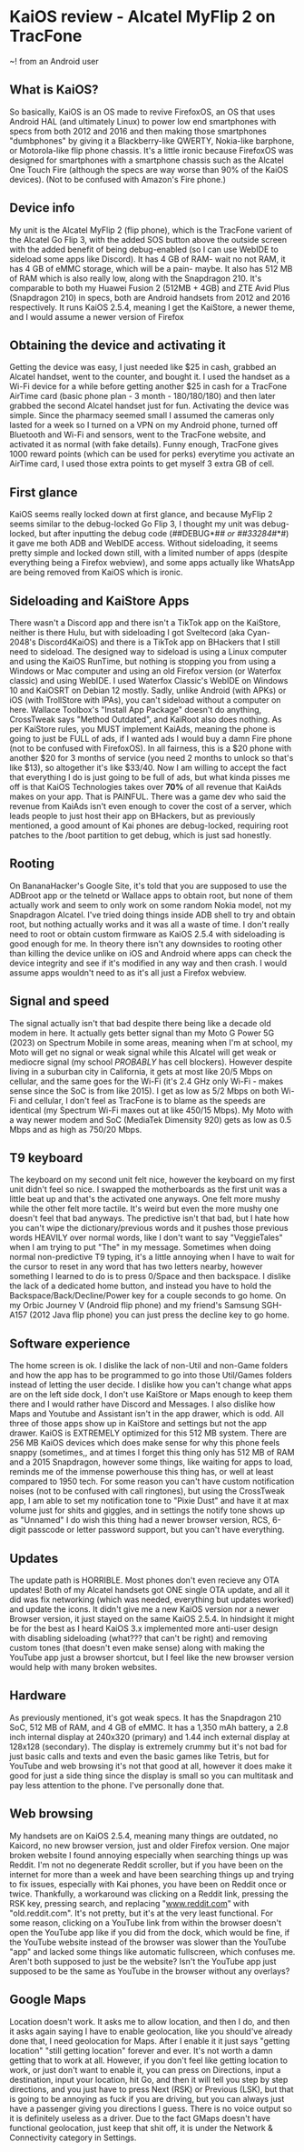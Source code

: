 # KaiOS review - Alcatel MyFlip 2 on TracFone
~! from an Android user
## What is KaiOS?
So basically, KaiOS is an OS made to revive FirefoxOS, an OS that uses Android HAL (and ultimately Linux) to power low end smartphones with specs from both 2012 and 2016 and then making those smartphones "dumbphones" by giving it a Blackberry-like QWERTY, Nokia-like barphone, or Motorola-like flip phone chassis. It's a little ironic because FirefoxOS was designed for smartphones with a smartphone chassis such as the Alcatel One Touch Fire (although the specs are way worse than 90% of the KaiOS devices). (Not to be confused with Amazon's Fire phone.)
## Device info
My unit is the Alcatel MyFlip 2 (flip phone), which is the TracFone varient of the Alcatel Go Flip 3, with the added SOS button above the outside screen with the added benefit of being debug-enabled (so I can use WebIDE to sideload some apps like Discord). It has 4 GB of RAM- wait no not RAM, it has 4 GB of eMMC storage, which will be a pain- maybe. It also has 512 MB of RAM which is also really low, along with the Snapdragon 210. It's comparable to both my Huawei Fusion 2 (512MB + 4GB) and ZTE Avid Plus (Snapdragon 210) in specs, both are Android handsets from 2012 and 2016 respectively. It runs KaiOS 2.5.4, meaning I get the KaiStore, a newer theme, and I would assume a newer version of Firefox 
## Obtaining the device and activating it
Getting the device was easy, I just needed like $25 in cash, grabbed an Alcatel handset, went to the counter, and bought it. I used the handset as a Wi-Fi device for a while before getting another $25 in cash for a TracFone AirTime card (basic phone plan - 3 month - 180/180/180) and then later grabbed the second Alcatel handset just for fun. Activating the device was simple. Since the pharmacy seemed small I assumed the cameras only lasted for a week so I turned on a VPN on my Android phone, turned off Bluetooth and Wi-Fi and sensors, went to the TracFone website, and activated it as normal (with fake details). Funny enough, TracFone gives 1000 reward points (which can be used for perks) everytime you activate an AirTime card, I used those extra points to get myself 3 extra GB of cell.
## First glance
KaiOS seems really locked down at first glance, and because MyFlip 2 seems similar to the debug-locked Go Flip 3, I thought my unit was debug-locked, but after inputting the debug code (*#*#DEBUG*#*# or *#*#33284*#*#) it gave me both ADB and WebIDE access. Without sideloading, it seems pretty simple and locked down still, with a limited number of apps (despite everything being a Firefox webview), and some apps actually like WhatsApp are being removed from KaiOS which is ironic. 
## Sideloading and KaiStore Apps
There wasn't a Discord app and there isn't a TikTok app on the KaiStore, neither is there Hulu, but with sideloading I got Sveltecord (aka Cyan-2048's Discord4KaiOS) and there is a TikTok app on BHackers that I still need to sideload. The designed way to sideload is using a Linux computer and using the KaiOS RunTime, but nothing is stopping you from using a Windows or Mac computer and using an old Firefox version (or Waterfox classic) and using WebIDE. I used Waterfox Classic's WebIDE on Windows 10 and KaiOSRT on Debian 12 mostly. Sadly, unlike Android (with APKs) or iOS (with TrollStore with IPAs), you can't sideload without a computer on here. Wallace Toolbox's "Install App Package" doesn't do anything, CrossTweak says "Method Outdated", and KaiRoot also does nothing. 
As per KaiStore rules, you MUST implement KaiAds, meaning the phone is going to just be FULL of ads, if I wanted ads I would buy a damn Fire phone (not to be confused with FirefoxOS). In all fairness, this is a $20 phone with another $20 for 3 months of service (you need 2 months to unlock so that's like $13), so altogether it's like $33/40. Now I am willing to accept the fact that everything I do is just going to be full of ads, but what kinda pisses me off is that KaiOS Technologies takes over **70%** of all revenue that KaiAds makes on your app. That is PAINFUL. There was a game dev who said the revenue from KaiAds isn't even enough to cover the cost of a server, which leads people to just host their app on BHackers, but as previously mentioned, a good amount of Kai phones are debug-locked, requiring root patches to the /boot partition to get debug, which is just sad honestly.
## Rooting
On BananaHacker's Google Site, it's told that you are supposed to use the ADBroot app or the telnetd or Wallace apps to obtain root, but none of them actually work and seem to only work on some random Nokia model, not my Snapdragon Alcatel. I've tried doing things inside ADB shell to try and obtain root, but nothing actually works and it was all a waste of time. I don't really need to root or obtain custom firmware as KaiOS 2.5.4 with sideloading is good enough for me. In theory there isn't any downsides to rooting other than killing the device unlike on iOS and Android where apps can check the device integrity and see if it's modified in any way and then crash. I would assume apps wouldn't need to as it's all just a Firefox webview.
## Signal and speed
The signal actually isn't that bad despite there being like a decade old modem in here. It actually gets better signal than my Moto G Power 5G (2023) on Spectrum Mobile in some areas, meaning when I'm at school, my Moto will get no signal or weak signal while this Alcatel will get weak or mediocre signal (my school *PROBABLY* has cell blockers). However despite living in a suburban city in California, it gets at most like 20/5 Mbps on cellular, and the same goes for the Wi-Fi (it's 2.4 GHz only Wi-Fi - makes sense since the SoC is from like 2015). I get as low as 5/2 Mbps on both Wi-Fi and cellular, I don't feel as TracFone is to blame as the speeds are identical (my Spectrum Wi-Fi maxes out at like 450/15 Mbps). My Moto with a way newer modem and SoC (MediaTek Dimensity 920) gets as low as 0.5 Mbps and as high as 750/20 Mbps.
## T9 keyboard
The keyboard on my second unit felt nice, however the keyboard on my first unit didn't feel so nice. I swapped the motherboards as the first unit was a little beat up and that's the activated one anyways. One felt more mushy while the other felt more tactile. It's weird but even the more mushy one doesn't feel that bad anyways. The predictive isn't that bad, but I hate how you can't wipe the dictionary/previous words and it pushes those previous words HEAVILY over normal words, like I don't want to say "VeggieTales" when I am trying to put "The" in my message. Sometimes when doing normal non-predictive T9 typing, it's a little annoying when I have to wait for the cursor to reset in any word that has two letters nearby, however something I learned to do is to press 0/Space and then backspace. I dislike the lack of a dedicated home button, and instead you have to hold the Backspace/Back/Decline/Power key for a couple seconds to go home. On my Orbic Journey V (Android flip phone) and my friend's Samsung SGH-A157 (2012 Java flip phone) you can just press the decline key to go home. 
## Software experience
The home screen is ok. I dislike the lack of non-Util and non-Game folders and how the app has to be programmed to go into those Util/Games folders instead of letting the user decide. I dislike how you can't change what apps are on the left side dock, I don't use KaiStore or Maps enough to keep them there and I would rather have Discord and Messages. I also dislike how Maps and Youtube and Assistant isn't in the app drawer, which is odd. All three of those apps show up in KaiStore and settings but not the app drawer. KaiOS is EXTREMELY optimized for this 512 MB system. There are 256 MB KaiOS devices which does make sense for why this phone feels snappy (sometimes,, and at times I forget this thing only has 512 MB of RAM and a 2015 Snapdragon, however some things, like waiting for apps to load, reminds me of the immense powerhouse this thing has, or well at least compared to 1950 tech. For some reason you can't have custom notification noises (not to be confused with call ringtones), but using the CrossTweak app, I am able to set my notification tone to "Pixie Dust" and have it at max volume just for shits and giggles, and in settings the notify tone shows up as "Unnamed" I do wish this thing had a newer browser version, RCS, 6-digit passcode or letter password support, but you can't have everything. 
## Updates
The update path is HORRIBLE. Most phones don't even recieve any OTA updates! Both of my Alcatel handsets got ONE single OTA update, and all it did was fix networking (which was needed, everything but updates worked) and update the icons. It didn't give me a new KaiOS version nor a newer Browser version, it just stayed on the same KaiOS 2.5.4. In hindsight it might be for the best as I heard KaiOS 3.x implemented more anti-user design with disabling sideloading (what??? that can't be right) and removing custom tones (that doesn't even make sense) along with making the YouTube app just a browser shortcut, but I feel like the new browser version would help with many broken websites.
## Hardware
As previously mentioned, it's got weak specs. It has the Snapdragon 210 SoC, 512 MB of RAM, and 4 GB of eMMC. It has a 1,350 mAh battery, a 2.8 inch internal display at 240x320 (primary) and 1.44 inch external display at 128x128 (secondary). The display is extremely crummy but it's not bad for just basic calls and texts and even the basic games like Tetris, but for YouTube and web browsing it's not that good at all, however it does make it good for just a side thing since the display is small so you can multitask and pay less attention to the phone. I've personally done that. 
## Web browsing
My handsets are on KaiOS 2.5.4, meaning many things are outdated, no Kaicord, no new browser version, just and older Firefox version. One major broken website I found annoying especially when searching things up was Reddit. I'm not no degenerate Reddit scroller, but if you have been on the internet for more than a week and have been searching things up and trying to fix issues, especially with Kai phones, you have been on Reddit once or twice. Thankfully, a workaround was clicking on a Reddit link, pressing the RSK key, pressing search, and replacing "www.reddit.com" with "old.reddit.com". It's not pretty, but it's at the very least functional. For some reason, clicking on a YouTube link from within the browser doesn't open the YouTube app like if you did from the dock, which would be fine, if the YouTube website instead of the browser was slower than the YouTube "app" and lacked some things like automatic fullscreen, which confuses me. Aren't both supposed to just be the website? Isn't the YouTube app just supposed to be the same as YouTube in the browser without any overlays? 
## Google Maps
Location doesn't work. It asks me to allow location, and then I do, and then it asks again saying I have to enable geolocation, like you should've already done that, I need geolocation for Maps. After I enable it it just says "getting location" "still getting location" forever and ever. It's not worth a damn getting that to work at all. However, if you don't feel like getting location to work, or just don't want to enable it, you can press on Directions, input a destination, input your location, hit Go, and then it will tell you step by step directions, and you just have to press Next (RSK) or Previous (LSK), but that is going to be annoying as fuck if you are driving, but you can always just have a passenger giving you directions I guess. There is no voice output so it is definitely useless as a driver. Due to the fact GMaps doesn't have functional geolocation, just keep that shit off, it is under the Network & Connectivity category in Settings.